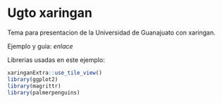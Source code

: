 # Ugto xaringan

Tema para presentacion de la Universidad de Guanajuato con xaringan.

Ejemplo y guia: *enlace*

Librerias usadas en este ejemplo:

```r
xaringanExtra::use_tile_view()
library(ggplot2)
library(magrittr)
library(palmerpenguins)
```
